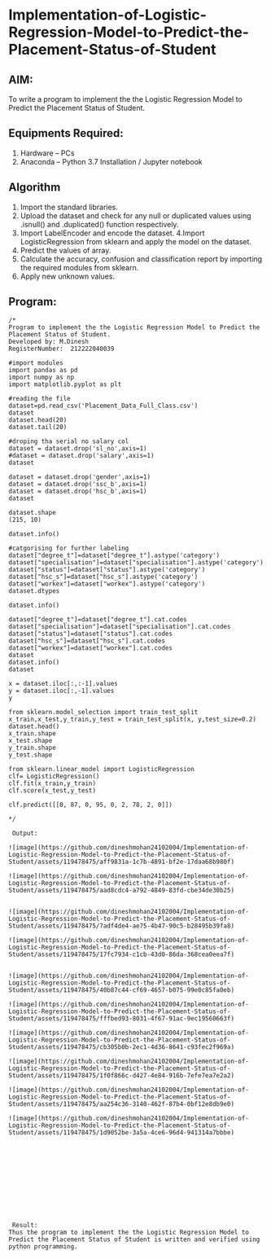 # Implementation-of-Logistic-Regression-Model-to-Predict-the-Placement-Status-of-Student

## AIM:
To write a program to implement the the Logistic Regression Model to Predict the Placement Status of Student.

## Equipments Required:
1. Hardware – PCs
2. Anaconda – Python 3.7 Installation / Jupyter notebook

## Algorithm
   1. Import the standard libraries.
   2. Upload the dataset and check for any null or duplicated values using .isnull() and .duplicated() function respectively.
   3. Import LabelEncoder and encode the dataset.
   4.Import LogisticRegression from sklearn and apply the model on the dataset.
   5. Predict the values of array.
   6. Calculate the accuracy, confusion and classification report by importing the required modules from sklearn.
   7. Apply new unknown values.

   

## Program:
```
/*
Program to implement the the Logistic Regression Model to Predict the Placement Status of Student.
Developed by: M.Dinesh
RegisterNumber:  212222040039

#import modules
import pandas as pd
import numpy as np
import matplotlib.pyplot as plt

#reading the file
dataset=pd.read_csv('Placement_Data_Full_Class.csv')
dataset
dataset.head(20)
dataset.tail(20)

#droping tha serial no salary col
dataset = dataset.drop('sl_no',axis=1)
#dataset = dataset.drop('salary',axis=1)
dataset

dataset = dataset.drop('gender',axis=1)
dataset = dataset.drop('ssc_b',axis=1)
dataset = dataset.drop('hsc_b',axis=1)
dataset

dataset.shape
(215, 10)

dataset.info()

#catgorising for further labeling
dataset["degree_t"]=dataset["degree_t"].astype('category')
dataset["specialisation"]=dataset["specialisation"].astype('category')
dataset["status"]=dataset["status"].astype('category')
dataset["hsc_s"]=dataset["hsc_s"].astype('category')
dataset["workex"]=dataset["workex"].astype('category')
dataset.dtypes

dataset.info()

dataset["degree_t"]=dataset["degree_t"].cat.codes
dataset["specialisation"]=dataset["specialisation"].cat.codes
dataset["status"]=dataset["status"].cat.codes
dataset["hsc_s"]=dataset["hsc_s"].cat.codes
dataset["workex"]=dataset["workex"].cat.codes
dataset
dataset.info()
dataset

x = dataset.iloc[:,:-1].values
y = dataset.iloc[:,-1].values
y

from sklearn.model_selection import train_test_split
x_train,x_test,y_train,y_test = train_test_split(x, y,test_size=0.2)
dataset.head()
x_train.shape
x_test.shape
y_train.shape
y_test.shape

from sklearn.linear_model import LogisticRegression
clf= LogisticRegression()
clf.fit(x_train,y_train)
clf.score(x_test,y_test)

clf.predict([[0, 87, 0, 95, 0, 2, 78, 2, 0]])

*/

 Output:

![image](https://github.com/dineshmohan24102004/Implementation-of-Logistic-Regression-Model-to-Predict-the-Placement-Status-of-Student/assets/119478475/aff9831a-1c7b-4891-bf2e-17daa68b980f)

![image](https://github.com/dineshmohan24102004/Implementation-of-Logistic-Regression-Model-to-Predict-the-Placement-Status-of-Student/assets/119478475/aad8cdc4-a792-4849-83fd-cbe34de30b25)


![image](https://github.com/dineshmohan24102004/Implementation-of-Logistic-Regression-Model-to-Predict-the-Placement-Status-of-Student/assets/119478475/7adf4de4-ae75-4b47-90c5-b28495b39fa8)

![image](https://github.com/dineshmohan24102004/Implementation-of-Logistic-Regression-Model-to-Predict-the-Placement-Status-of-Student/assets/119478475/17fc7934-c1cb-43d0-86da-368cea0eea7f)


![image](https://github.com/dineshmohan24102004/Implementation-of-Logistic-Regression-Model-to-Predict-the-Placement-Status-of-Student/assets/119478475/40b87c44-cf69-4657-b075-99e0c85fa0eb)

![image](https://github.com/dineshmohan24102004/Implementation-of-Logistic-Regression-Model-to-Predict-the-Placement-Status-of-Student/assets/119478475/fffbed93-8031-4f67-91ac-9ec19560663f)

![image](https://github.com/dineshmohan24102004/Implementation-of-Logistic-Regression-Model-to-Predict-the-Placement-Status-of-Student/assets/119478475/cb305b0b-2ec1-4d36-8641-c93fec2f969a)

![image](https://github.com/dineshmohan24102004/Implementation-of-Logistic-Regression-Model-to-Predict-the-Placement-Status-of-Student/assets/119478475/1f0f866c-d427-4e84-916b-7efe7ea7e2a2)

![image](https://github.com/dineshmohan24102004/Implementation-of-Logistic-Regression-Model-to-Predict-the-Placement-Status-of-Student/assets/119478475/aa254c36-3140-462f-87b4-0bf12e8db9e0)

![image](https://github.com/dineshmohan24102004/Implementation-of-Logistic-Regression-Model-to-Predict-the-Placement-Status-of-Student/assets/119478475/1d9052be-3a5a-4ce6-96d4-941314a7bbbe)












 Result:
Thus the program to implement the the Logistic Regression Model to Predict the Placement Status of Student is written and verified using python programming.
